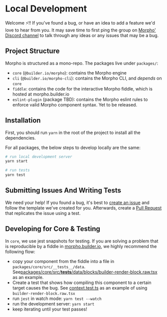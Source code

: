 # Local Development

Welcome ⚡️!! If you've found a bug, or have an idea to add a feature we'd love to hear from you. It may save time to first ping the group on [Morpho' Discord channel](https://discord.com/channels/842438759945601056/935218469799071835) to talk through any ideas or any issues that may be a bug.

## Project Structure

Morpho is structured as a mono-repo. The packages live under `packages/`:

- `core` (`@builder.io/morpho`): contains the Morpho engine
- `cli` (`@builder.io/morpho-cli`): contains the Morpho CLI, and _depends_ on `core`
- `fiddle`: contains the code for the interactive Morpho fiddle, which is hosted at morpho.builder.io
- `eslint-plugin` (package TBD): contains the Morpho eslint rules to enforce valid Morpho component syntax. Yet to be released.

## Installation

First, you should run `yarn` in the root of the project to install all the dependencies.

For all packages, the below steps to develop locally are the same:

```bash
# run local development server
yarn start

# run tests
yarn test
```

## Submitting Issues And Writing Tests

We need your help! If you found a bug, it's best to [create an issue](https://github.com/BuilderIO/morpho/issues/new) and follow the template we've created for you. Afterwards, create a [Pull Request](https://docs.github.com/en/github/collaborating-with-pull-requests/proposing-changes-to-your-work-with-pull-requests/creating-a-pull-request) that replicates the issue using a test.

## Developing for Core & Testing

In `core`, we use jest snapshots for testing. If you are solving a problem that is reproducible by a fiddle in [morpho.builder.io](https://morpho.builder.io), we highly recommend the following flow:

- copy your component from the fiddle into a file in `packages/core/src/__tests__/data`. See[packages/core/src/**tests**/data/blocks/builder-render-block.raw.tsx](packages/core/src/__tests__/data/blocks/builder-render-block.raw.tsx) as an example.
- Create a test that shows how compiling this component to a certain target causes the bug. See [context.test.ts](packages/core/src/__tests__/context.test.ts) as an example of using `builder-render-block.raw.tsx`
- run `jest` in watch mode: `yarn test --watch`
- run the development server: `yarn start`
- keep iterating until your test passes!
